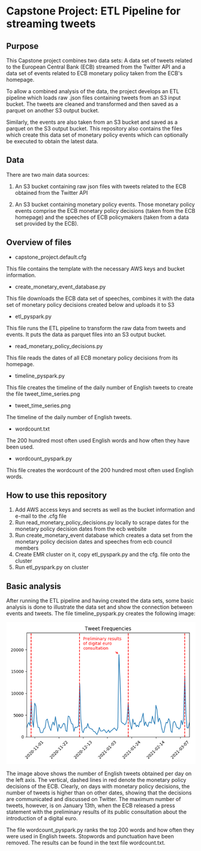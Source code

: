 # Capstone Project: ETL Pipeline for streaming tweets

## Purpose

This Capstone project combines two data sets: A data set of tweets related to
the European Central Bank (ECB) streamed from the Twitter API and a data set of
events related to ECB monetary policy taken from the ECB's homepage.

To allow a combined analysis of the data, the project develops an ETL pipeline
which loads raw .json files containing tweets from an S3 input bucket.
The tweets are cleaned and transformed and then saved as a parquet on another
S3 output bucket.

Similarly, the events are also taken from an S3 bucket and saved as a parquet
on the S3 output bucket. This repository also contains the files which create
this data set of monetary policy events which can optionally be executed to
obtain the latest data.

## Data

There are two main data sources:

1) An S3 bucket containing raw json files with tweets related to the ECB
obtained from the Twitter API

2) An S3 bucket containing monetary policy events. Those monetary policy events
comprise the ECB monetary policy decisions (taken from the ECB homepage) and
the speeches of ECB policymakers (taken from a data set provided by the ECB).

## Overview of files

- capstone_project.default.cfg

This file contains the template with the necessary AWS keys and bucket
information.

- create_monetary_event_database.py

This file downloads the ECB data set of speeches, combines it with the data set
of monetary policy decisions created below and uploads it to S3

- etl_pyspark.py

This file runs the ETL pipeline to transform the raw data from tweets and events.
It puts the data as parquet files into an S3 output bucket.

- read_monetary_policy_decisions.py

This file reads the dates of all ECB monetary policy decisions from its homepage.

- timeline_pyspark.py

This file creates the timeline of the daily number of English tweets to create
the file tweet_time_series.png

- tweet_time_series.png

The timeline of the daily number of English tweets.

- wordcount.txt

The 200 hundred most often used English words and how often they have been used. 

- wordcount_pyspark.py

This file creates the wordcount of the 200 hundred most often used English words.

## How to use this repository

1. Add AWS access keys and secrets as well as the bucket information and e-mail to
the .cfg file
2. Run read_monetary_policy_decisions.py locally to scrape dates for the monetary policy
decision dates from the ecb website
3. Run create_monetary_event database which creates a data set from the monetary policy decision dates and speeches from ecb council members
4. Create EMR cluster on it, copy etl_pyspark.py and the cfg. file onto the cluster
5. Run etl_pyspark.py on cluster

## Basic analysis

After running the ETL pipeline and having created the data sets, some basic analysis is done to illustrate the data set and show the connection between events and tweets.
The file timeline_pyspark.py creates the following image:

![This image](tweet_time_series.png)

The image above shows the number of English tweets obtained per day on the left axis. The vertical, dashed lines in red denote the monetary policy decisions of the
ECB. Clearly, on days with monetary policy decisions, the number of tweets is
higher than on other dates, showing that the decisions are communicated and discussed on Twitter. The maximum number of tweets, however, is on January 13th,
when the ECB released a press statement with the preliminary results of its public consultation about the introduction of a digital euro.

The file wordcount_pyspark.py ranks the top 200 words and how often they were used
in English tweets. Stopwords and punctuation have been removed. The results can be found
in the text file wordcount.txt.
